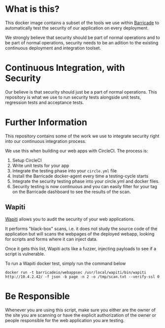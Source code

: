 # What is this?

This docker image contains a subset of the tools we use within [Barricade](https://barricade.io) to automatically test the security of our application on every deployment. 

We strongly believe that security should be part of normal operations and to be part of normal operations, security needs to be an adition to the existing continuous deployment and integration toolset. 

# Continuous Integration, with Security

Our believe is that security should just be a part of normal operations. This repository is what we use to run security tests alongside unit tests, regression tests and acceptance tests. 

# Further Information

This repository contains some of the work we use to integrate security right into our continuous integration process. 

We use this when building our web apps with CircleCI. The process is:

1. Setup CircleCI 
2. Write unit tests for your app
3. Integrate the testing phase into your `circle.yml` file
4. Install the Barricade docker-agent every time a testing-cycle starts
5. Integrate the security testing phase into your circle.yml and docker files. 
6. Security testing is now continuous and you can easily filter for your tag on the Barricade dashboard to see the results of the scan.

## Wapiti

[Wapiti](http://wapiti.sourceforge.net) allows you to audit the security of your web applications.

It performs "black-box" scans, i.e. it does not study the source code of the application but will scans the webpages of the deployed webapp, looking for scripts and forms where it can inject data.

Once it gets this list, Wapiti acts like a fuzzer, injecting payloads to see if a script is vulnerable.

To run a Wapiti docker test, simply run the command below
```
docker run -t barricadeio/webappsec /usr/local/wapiti/bin/wapiti http://10.4.2.42/ -f json -b page -n 2 -o /tmp/scan.txt --verify-ssl 0
```

# Be Responsible

Whenever you are using this script, make sure you either are the owner of the site you are scanning or have the explicit authorization of the owner or people responsible for the web application you are testing.
